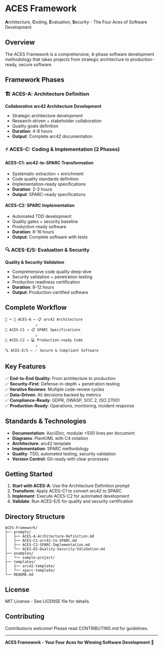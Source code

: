 # ACES Framework

**A**rchitecture, **C**oding, **E**valuation, **S**ecurity - The Four Aces of Software Development

## Overview

The ACES Framework is a comprehensive, 4-phase software development methodology that takes projects from strategic architecture to production-ready, secure software.

## Framework Phases

### 🏗️ ACES-A: Architecture Definition
**Collaborative arc42 Architecture Development**
- Strategic architecture development
- Research-driven + stakeholder collaboration
- Quality goals definition
- **Duration**: 4-8 hours
- **Output**: Complete arc42 documentation

### ⚡ ACES-C: Coding & Implementation (2 Phases)

#### ACES-C1: arc42-to-SPARC Transformation
- Systematic extraction + enrichment
- Code quality standards definition
- Implementation-ready specifications
- **Duration**: 2-3 hours
- **Output**: SPARC-ready specifications

#### ACES-C2: SPARC Implementation
- Automated TDD development
- Quality gates + security baseline
- Production-ready software
- **Duration**: 8-16 hours
- **Output**: Complete software with tests

### 🔍 ACES-E/S: Evaluation & Security
**Quality & Security Validation**
- Comprehensive code quality deep-dive
- Security validation + penetration testing
- Production readiness certification
- **Duration**: 8-12 hours
- **Output**: Production-certified software

## Complete Workflow

```
👤 + 🤖 ACES-A → 📋 arc42 Architecture
              ↓
🔄 ACES-C1 → 📋 SPARC Specifications  
              ↓
🚀 ACES-C2 → 💻 Production-ready Code
              ↓
🔍 ACES-E/S → ✅ Secure & Compliant Software
```

## Key Features

✅ **End-to-End Quality**: From architecture to production  
✅ **Security-First**: Defense-in-depth + penetration testing  
✅ **Iterative Reviews**: Multiple code-review cycles  
✅ **Data-Driven**: All decisions backed by metrics  
✅ **Compliance-Ready**: GDPR, OWASP, SOC 2, ISO 27001  
✅ **Production-Ready**: Operations, monitoring, incident response  

## Standards & Technologies

- **Documentation**: AsciiDoc, modular <500 lines per document
- **Diagrams**: PlantUML with C4 notation
- **Architecture**: arc42 template
- **Implementation**: SPARC methodology
- **Quality**: TDD, automated testing, security validation
- **Version Control**: Git-ready with clear processes

## Getting Started

1. **Start with ACES-A**: Use the Architecture Definition prompt
2. **Transform**: Apply ACES-C1 to convert arc42 to SPARC
3. **Implement**: Execute ACES-C2 for automated development
4. **Validate**: Run ACES-E/S for quality and security certification

## Directory Structure

```
ACES-Framework/
├── prompts/
│   ├── ACES-A-Architecture-Definition.md
│   ├── ACES-C1-arc42-to-SPARC.md
│   ├── ACES-C2-SPARC-Implementation.md
│   └── ACES-ES-Quality-Security-Validation.md
├── examples/
│   └── sample-project/
├── templates/
│   ├── arc42-template/
│   └── sparc-template/
└── README.md
```

## License

MIT License - See LICENSE file for details.

## Contributing

Contributions welcome! Please read CONTRIBUTING.md for guidelines.

---

**ACES Framework - Your Four Aces for Winning Software Development** 🚀